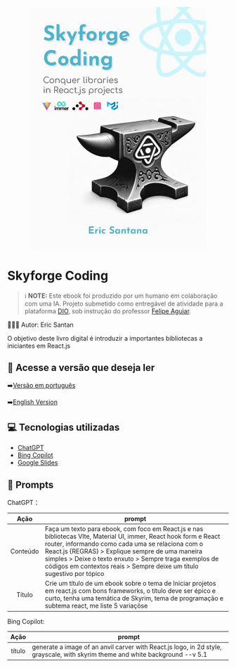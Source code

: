 
<p align="center">
<img 
    src="https://github.com/efms25/react-skyforge-coding-ebook/blob/main/.github/assets/skyforge.jpg"
    width="400"  
/>
</p>

# Skyforge Coding
> ℹ️ **NOTE:** Este ebook foi produzido por um humano em colaboração com uma IA. Projeto submetido como entregável de atividade para a plataforma [DIO](https://dio.me), sob instrução do professor [Felipe Aguiar](https://github.com/felipeAguiarCode).

👨🏽‍💻 Autor: Eric Santan

O objetivo deste livro digital é introduzir a importantes bibliotecas a iniciantes em React.js

## 📘 Acesse a versão que deseja ler

➡️[Versão em português]()

➡️[English Version]()

## 💻 Tecnologias utilizadas

- [ChatGPT](https://chat.openai.com/) 
- [Bing Copilot](https://www.bing.com/chat)
- [Google Slides](https://docs.google.com/presentation)

## 🧠 Prompts


ChatGPT：

|   Ação   | prompt                                                                                                                                                                                                                                                                         |
| :------: | ------------------------------------------------------------------------------------------------------------------------------------------------------------------------------------------------------------------------------------------------------------------------------ |
|  Conteúdo  | Faça um texto para ebook, com foco em React.js e nas bibliotecas VIte, Material UI, immer, React hook form e React router, informando como cada uma se relaciona com o React.js {REGRAS} > Explique sempre de uma maneira simples > Deixe o texto enxuto > Sempre traga exemplos de códigos em contextos reais > Sempre deixe um título sugestivo por tópico                                                       |
| Título | Crie um título de um ebook sobre o tema de Iniciar projetos em react.js com bons frameworks, o título deve ser épico e curto, tenha uma temática de Skyrim, tema de programação e subtema react, me liste 5 variaçõse |


Bing Copilot: 

|  Ação  | prompt                                                                                 |
| :----: | -------------------------------------------------------------------------------------- |
| título | generate a image of an anvil carver with React.js logo, in 2d style, grayscale, with skyrim theme and white background --v 5.1 |

